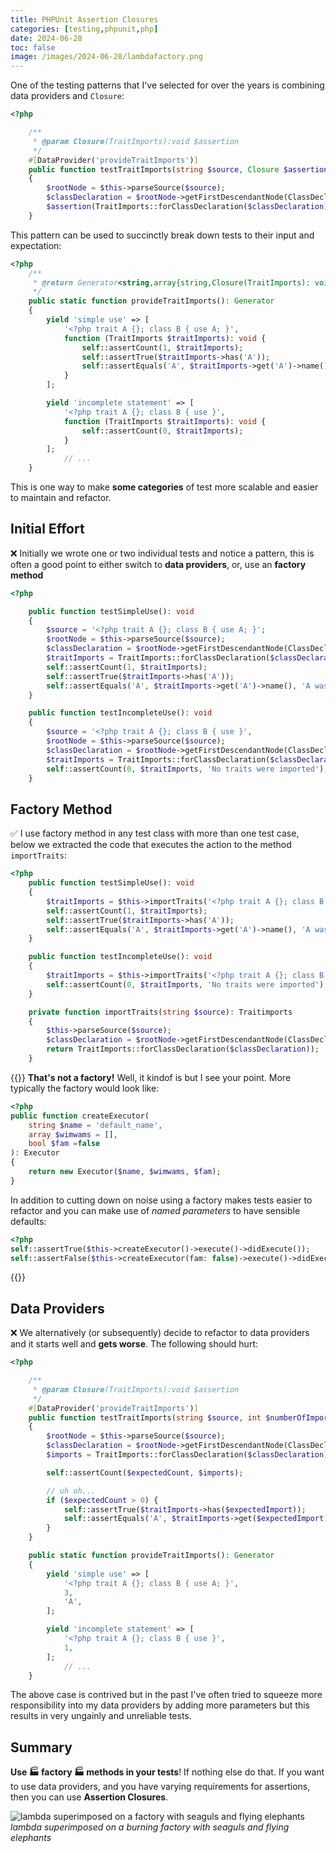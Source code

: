 ```yaml
--- 
title: PHPUnit Assertion Closures
categories: [testing,phpunit,php]
date: 2024-06-28
toc: false
image: /images/2024-06-28/lambdafactory.png
---
```


One of the testing patterns that I've selected for over the years is combining data providers and `Closure`:

```php
<?php

    /**
     * @param Closure(TraitImports):void $assertion
     */
    #[DataProvider('provideTraitImports')]
    public function testTraitImports(string $source, Closure $assertion): void
    {
        $rootNode = $this->parseSource($source);
        $classDeclaration = $rootNode->getFirstDescendantNode(ClassDeclaration::class);
        $assertion(TraitImports::forClassDeclaration($classDeclaration));
    }
```

This pattern can be used to succinctly break down tests to their input and
expectation:

```php
<?php
    /**
     * @return Generator<string,array{string,Closure(TraitImports): void}>
     */
    public static function provideTraitImports(): Generator
    {
        yield 'simple use' => [
            '<?php trait A {}; class B { use A; }',
            function (TraitImports $traitImports): void {
                self::assertCount(1, $traitImports);
                self::assertTrue($traitImports->has('A'));
                self::assertEquals('A', $traitImports->get('A')->name());
            }
        ];

        yield 'incomplete statement' => [
            '<?php trait A {}; class B { use }',
            function (TraitImports $traitImports): void {
                self::assertCount(0, $traitImports);
            }
        ];
		    // ...
    }
```

This is one way to make **some categories** of test more scalable and easier
to maintain and refactor.

## Initial Effort

❌ Initially we wrote one or two individual tests and notice a pattern, this is
often a good point to either switch to **data providers**, or, use an **factory
method**

```php
<?php

    public function testSimpleUse(): void
    {
        $source = '<?php trait A {}; class B { use A; }';
        $rootNode = $this->parseSource($source);
        $classDeclaration = $rootNode->getFirstDescendantNode(ClassDeclaration::class);
        $traitImports = TraitImports::forClassDeclaration($classDeclaration));
        self::assertCount(1, $traitImports);
        self::assertTrue($traitImports->has('A'));
        self::assertEquals('A', $traitImports->get('A')->name(), 'A was imported');
    }

    public function testIncompleteUse(): void
    {
        $source = '<?php trait A {}; class B { use }',
        $rootNode = $this->parseSource($source);
        $classDeclaration = $rootNode->getFirstDescendantNode(ClassDeclaration::class);
        $traitImports = TraitImports::forClassDeclaration($classDeclaration));
        self::assertCount(0, $traitImports, 'No traits were imported');
    }
```

## Factory Method

✅ I use factory method in any test class with more than one test case, below we
extracted the code that executes the action to the method `importTraits`:

```php
<?php
    public function testSimpleUse(): void
    {
        $traitImports = $this->importTraits('<?php trait A {}; class B { use A; }');
        self::assertCount(1, $traitImports);
        self::assertTrue($traitImports->has('A'));
        self::assertEquals('A', $traitImports->get('A')->name(), 'A was imported');
    }

    public function testIncompleteUse(): void
    {
        $traitImports = $this->importTraits('<?php trait A {}; class B { use }'),
        self::assertCount(0, $traitImports, 'No traits were imported');
    }

    private function importTraits(string $source): Traitimports
    {
        $this->parseSource($source);
        $classDeclaration = $rootNode->getFirstDescendantNode(ClassDeclaration::class);
        return TraitImports::forClassDeclaration($classDeclaration));
    }
```

{{<callout>}}
**That's not a factory!** Well, it kindof is but I see your point. More typically
the factory would look like:

```php
<?php
public function createExecutor(
    string $name = 'default_name',
    array $wimwams = [],
    bool $fam =false
): Executor
{
    return new Executor($name, $wimwams, $fam);
}
```

In addition to cutting down on noise using a factory makes tests easier to
refactor and you can make use of _named parameters_ to have sensible defaults:

```php
<?php
self::assertTrue($this->createExecutor()->execute()->didExecute());
self::assertFalse($this->createExecutor(fam: false)->execute()->didExecute());
```
{{</callout>}}

## Data Providers

❌ We alternatively (or subsequently) decide to refactor to data providers and
it starts well and **gets worse**. The following should hurt:

```php
<?php

    /**
     * @param Closure(TraitImports):void $assertion
     */
    #[DataProvider('provideTraitImports')]
    public function testTraitImports(string $source, int $numberOfImports, ?string $expectedImport = null): void
    {
        $rootNode = $this->parseSource($source);
        $classDeclaration = $rootNode->getFirstDescendantNode(ClassDeclaration::class);
        $imports = TraitImports::forClassDeclaration($classDeclaration);

        self::assertCount($expectedCount, $imports);

        // uh oh...
        if ($expectedCount > 0) {
            self::assertTrue($traitImports->has($expectedImport));
            self::assertEquals('A', $traitImports->get($expectedImport)->name(), 'A was imported');
        }
    }

    public static function provideTraitImports(): Generator
    {
        yield 'simple use' => [
            '<?php trait A {}; class B { use A; }',
            3,
            'A',
        ];

        yield 'incomplete statement' => [
            '<?php trait A {}; class B { use }',
            1,
        ];
		    // ...
    }
```

The above case is contrived but in the past I've often tried to squeeze more
responsibility into my data providers by adding more parameters but this
results in very ungainly and unreliable tests.


## Summary

**Use 🏭 factory 🏭 methods in your tests**! If nothing else do that. If you want to
use data providers, and you have varying requirements for assertions, then you
can use **Assertion Closures**.

![lambda superimposed on a factory with seaguls and flying elephants](/images/2024-06-28/lambdafactory.png)
*lambda superimposed on a burning factory with seaguls and flying elephants*
